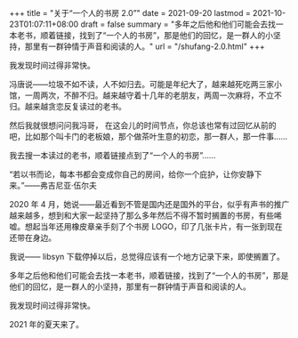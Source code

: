 +++
title = "关于“一个人的书房 2.0”"
date = 2021-09-20
lastmod = 2021-10-23T01:07:11+08:00
draft = false
summary = "多年之后他和他们可能会去找一本老书，顺着链接，找到了“一个人的书房”，那是他们的回忆，是一群人的小坚持，那里有一群钟情于声音和阅读的人。"
url = "/shufang-2.0.html"
+++

我发现时间过得非常快。

冯唐说——垃圾不如不读，人不如归去。可能是年纪大了，越来越死吃两三家小馆，一周两次，不醉不归。越来越守着十几年的老朋友，两周一次麻将，不立不归。越来越贪恋反复读过的老书。

然后我就很想问问我冯哥， 在这会儿的时间节点，你总该也常有过回忆从前的吧，比如那个叫卡门的老板娘，那个做茶叶生意的初恋，那一群人，那一件事……

我去搜一本读过的老书，顺着链接点到了“一个人的书房”……

“若以书而论，每本书都会变成你自己的房间，给你一个庇护，让你安静下来。”——弗吉尼亚·伍尔夫

2020 年 4 月，她说——最近看到不管是国内还是国外的平台，似乎有声书的推广越来越多，想到和大家一起坚持了那么多年然后不得不暂时搁置的书房，有些唏嘘。想起当年还用橡皮章亲手刻了个书房 LOGO，印了几张卡片，有一张到现在还带在身边。

我说—— libsyn 下载停掉以后，总觉得应该有一个地方记录下来，即使搁置了。

多年之后他和他们可能会去找一本老书，顺着链接，找到了“一个人的书房”，那是他们的回忆，是一群人的小坚持，那里有一群钟情于声音和阅读的人。

我发现时间过得非常快。

2021 年的夏天来了。

